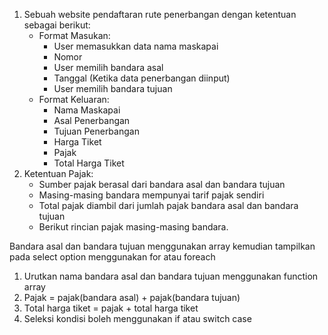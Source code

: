 1. Sebuah website pendaftaran rute penerbangan dengan ketentuan sebagai berikut:
   - Format Masukan:
     - User memasukkan data nama maskapai
     - Nomor
     - User memilih bandara asal
     - Tanggal (Ketika data penerbangan diinput)
     - User memilih bandara tujuan
   - Format Keluaran:
     - Nama Maskapai
     - Asal Penerbangan
     - Tujuan Penerbangan
     - Harga Tiket
     - Pajak
     - Total Harga Tiket
2. Ketentuan Pajak:
   - Sumber pajak berasal dari bandara asal dan bandara tujuan
   - Masing-masing bandara mempunyai tarif pajak sendiri
   - Total pajak diambil dari jumlah pajak bandara asal dan bandara tujuan
   - Berikut rincian pajak masing-masing bandara.

Bandara asal dan bandara tujuan menggunakan array kemudian tampilkan pada select option menggunakan for atau foreach
1. Urutkan nama bandara asal dan bandara tujuan menggunakan function array
2. Pajak = pajak(bandara asal) + pajak(bandara tujuan)
3. Total harga tiket = pajak + total harga tiket
4. Seleksi kondisi boleh menggunakan if atau switch case
